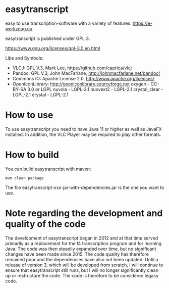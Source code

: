 # easytranscript

easy to use transcription-software with a variety of features: https://e-werkzeug.eu

easytranscript is published under GPL 3.

https://www.gnu.org/licenses/gpl-3.0.en.html

Libs and Symbols:

* VLCJ: GPL V.3, Mark Lee, https://github.com/caprica/vlcj 
* Pandoc: GPL V.3, John MacFarlane, http://johnmacfarlane.net/pandoc/
* Commons IO: Apache License 2.0, http://www.apache.org/licenses/
* OpenIconLibrary: http://openiconlibrary.sourceforge.net oxygen - CC-BY-SA 3.0 or LGPL nuvola - LGPL-2.1 nuovext2 - LGPL-2.1 crystal_clear - LGPL-2.1 crystal - LGPL-2.1

# How to use

To use easytranscript you need to have Java 11 or higher as well as JavaFX installed. In addition, the VLC Player may be required to play other formats.

# How to build

You can build easytranscript with maven:

```mvn clean package```

The file easytranscript-xxx-jar-with-dependencies.jar is the one you want to use.

# Note regarding the development and quality of the code

The development of easytranscript began in 2012 and at that time served primarily as a replacement for the f4 transcription program and for learning Java. The code was then steadily expanded over time, but no significant changes have been made since 2015. The code quality has therefore remained poor and the dependencies have also not been updated. Until a release of version 3, which will be developed from scratch, I will continue to ensure that easytranscript still runs, but I will no longer significantly clean up or restructure the code. The code is therefore to be considered legacy code.
